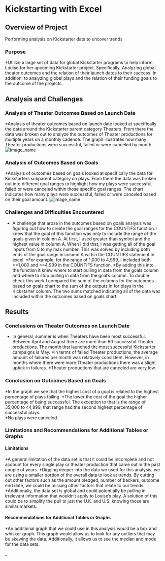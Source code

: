 # Kickstarting with Excel

## **Overview of Project**
Performing analysis on Kickstarter data to uncover trends
### Purpose
*Utilize a large set of data for global Kickstarter programs to help inform Louise for her upcoming Kickstarter project. Specifically, Analyzing global theater outcomes and the relation of their launch dates to their success. In addition, to analyzing global plays and the relation of their funding goals to the outcome of the projects. 
## **Analysis and Challenges** 
### Analysis of Theater Outcomes Based on Launch Date
*Analysis of theater outcomes based on launch date looked at specifically the data around the Kickstarter parent category Theaters. From there the data was broken out to analyze the outcomes of Theater productions for multiple years on a monthly cadence. The graph illustrates how many Theater productions were successful, failed or were canceled by month.  
![image_name](path/to/image_name.png)
### Analysis of Outcomes Based on Goals
*Analysis of outcomes based on goals looked at specifically the data for Kickstarters subparent category on plays. From there the data was broken out into different goal ranges to highlight how my plays were successful, failed or were canceled within those specific goal ranges. The chart indicates how many plays were successful, failed or were canceled based on their goal amount. 
![image_name](path/to/image_name.png)
### Challenges and Difficulties Encountered 
* A challenge that arose in the outcomes based on goals analysis was figuring out how to create the goal ranges for the COUNTIFS function. I knew that the goal of this function was only to include the range of the goals given in column A. At first, I used greater than symbol and the highest value in column A. When I did that, I was getting all of the goal inputs from 0 to my max number. This was solved by including both ends of the goal range in column A within the COUNTIFS statement in excel. 
*For example, for the range of 1,000 to 4,999, I included both >=1,000 and <=4,999 in the COUNTIFS function.
*By adding this into the function it knew where to start pulling in data from the goals column and where to stop pulling in data from the goal’s column. To double check this work I compared the sum of the columns for the outcomes based on goals chart to the sum of the outputs in for plays in the Kickstarter column. The two sums matched indicating all of the data was included within the outcomes based on goals chart.
## **Results** 
### Conclusions on Theater Outcomes on Launch Date
* In general, summer is when Theaters have been most successful. Between April and August there are more than 60 successful Theater productions. The month that launched the most successful Kickstarter campaigns is May. 
*In terms of failed Theater productions, the average amount of failures per month was relatively consistent. However, in months where there were more Theater productions there was a slight uptick in failures. 
*Theater productions that are canceled are very low. 
### Conclusion on Outcomes Based on Goals
*In the graph we see that the highest cost of a goal is related to the highest percentage of plays failing. *The lower the cost of the goal the higher percentage of being successful. The exception to that is the range of 35,000 to 44,999, that range had the second highest percentage of successful plays.  
*No plays were canceled.
### Limitations and Recommendations for Additional Tables or Graphs 
#### Limitations
*A general limitation of the data set is that it could be incomplete and not account for every single play or theater production that came out in the past couple of years. 
*Digging deeper into the data we used for this analysis, we are using a smaller portion of the overall data to look at trends. By cutting out other factors such as the amount pledged, number of backers, outcome end date, we could be missing other factors that relate to our trends. 
*Additionally, the data set is global and could potentially be pulling in irrelevant information that wouldn’t apply to Louise’s play. A solution of this could be to simplify the pull to just the U.K. and U.S. knowing those are similar markets. 
#### Recommendations for Additional Tables or Graphs
*An additional graph that we could use in this analysis would be a box and whisker graph. This graph would allow us to look for any outliers that may be skewing the data. Additionally, it allows us to see the median and mode for the data sets. 
 
_
